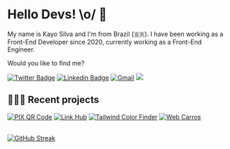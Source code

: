 # Hello Devs! \o/ 👋

My name is Kayo Silva and I'm from Brazil (🇧🇷). I have been working as a Front-End Developer since 2020, currently working as a Front-End Engineer.

Would you like to find me?

[![Twitter Badge](https://img.shields.io/badge/-@okayosilva-6B81FA?style=flat-square&labelColor=6B81FA&logo=instagram&logoColor=white&link=https:https://www.instagram.com/okayosilva/)](https://www.instagram.com/okayosilva/)
[![Linkedin Badge](https://img.shields.io/badge/-LinkedIn-6B81FA?style=flat-square&logo=Linkedin&logoColor=white&link=https://www.linkedin.com/in/okayosilvabs)](https://www.linkedin.com/in/kayohenriquesilva/)
[![Gmail](https://img.shields.io/badge/-kayo16silva@gmail.com-6B81FA?style=flat-square&labelColor=6B81FA&logo=gmail&logoColor=white&link=contato@okayosilva.dev)](mailto:kayo16silva@gmail.com)
![](https://komarev.com/ghpvc/?username=okayosilvabs&color=6B81FA&style=flat-square)


## 👨🏻‍💻 Recent projects

[![PIX QR Code](https://img.shields.io/badge/PIX%20QR%20Code-282828?style=flat-square&link=https://okayosilva.vercel.app/)](https://pix-qr-generator.vercel.app/)
[![Link Hub](https://img.shields.io/badge/Link%20Hub-282828?style=flat-square&link=https://okayosilva.vercel.app/)](https://okayosilva.vercel.app/)
[![Tailwind Color Finder](https://img.shields.io/badge/Tailwind%20Color%20Finder-282828?style=flat-square&link=https://tailwind-color-finder-pearl.vercel.app/)](https://tailwind-color-finder-pearl.vercel.app/)
[![Web Carros](https://img.shields.io/badge/Web%20Carros-282828?style=flat-square&link=https://github.com/okayosilva/web-carros)](https://github.com/okayosilva/web-carros)

<br />

<div>
  <a href="https://github.com/okayosilva">
   <a href="https://git.io/streak-stats"><img src="https://github-readme-streak-stats.herokuapp.com?user=okayosilva&theme=dark&fire=6B81FA&currStreakNum=6B81FA&ring=6B81FA&currStreakLabel=FFFFFF" alt="GitHub Streak" /></a>
  </a>
</div>
